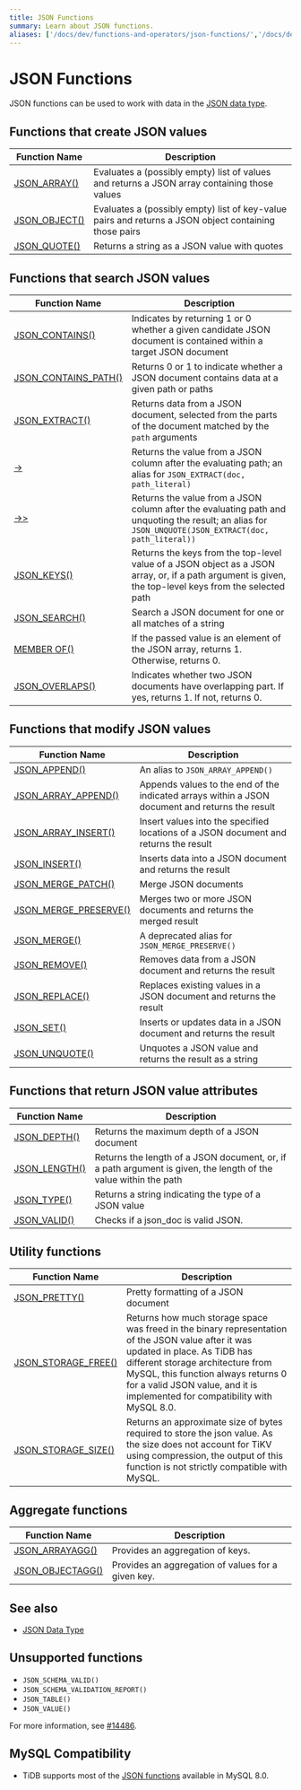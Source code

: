 ```yaml
---
title: JSON Functions
summary: Learn about JSON functions.
aliases: ['/docs/dev/functions-and-operators/json-functions/','/docs/dev/reference/sql/functions-and-operators/json-functions/']
---
```


# JSON Functions

JSON functions can be used to work with data in the [JSON data type](/data-type-json.md).

## Functions that create JSON values

| Function Name                     | Description |
| --------------------------------- | ----------- |
| [JSON_ARRAY()](/functions-and-operators/json-functions/json-functions-create.md#json_array) | Evaluates a (possibly empty) list of values and returns a JSON array containing those values |
| [JSON_OBJECT()](/functions-and-operators/json-functions/json-functions-create.md#json_object) | Evaluates a (possibly empty) list of key-value pairs and returns a JSON object containing those pairs  |
| [JSON_QUOTE()](/functions-and-operators/json-functions/json-functions-create.md#json_quote) | Returns a string as a JSON value with quotes |

## Functions that search JSON values

| Function Name                     | Description |
| --------------------------------- | ----------- |
| [JSON_CONTAINS()](/functions-and-operators/json-functions/json-functions-search.md#json_contains) | Indicates by returning 1 or 0 whether a given candidate JSON document is contained within a target JSON document |
| [JSON_CONTAINS_PATH()](/functions-and-operators/json-functions/json-functions-search.md#json_contains_path) | Returns 0 or 1 to indicate whether a JSON document contains data at a given path or paths |
| [JSON_EXTRACT()](/functions-and-operators/json-functions/json-functions-search.md#json_extract) | Returns data from a JSON document, selected from the parts of the document matched by the `path` arguments |
| [->](/functions-and-operators/json-functions/json-functions-search.md#-)  | Returns the value from a JSON column after the evaluating path; an alias for `JSON_EXTRACT(doc, path_literal)`   |
| [->>](/functions-and-operators/json-functions/json-functions-search.md#--1)  | Returns the value from a JSON column after the evaluating path and unquoting the result; an alias for `JSON_UNQUOTE(JSON_EXTRACT(doc, path_literal))` |
| [JSON_KEYS()](/functions-and-operators/json-functions/json-functions-search.md#json_keys) | Returns the keys from the top-level value of a JSON object as a JSON array, or, if a path argument is given, the top-level keys from the selected path |
| [JSON_SEARCH()](/functions-and-operators/json-functions/json-functions-search.md#json_search) | Search a JSON document for one or all matches of a string |
| [MEMBER OF()](/functions-and-operators/json-functions/json-functions-search.md#member-of) | If the passed value is an element of the JSON array, returns 1. Otherwise, returns 0. |
| [JSON_OVERLAPS()](/functions-and-operators/json-functions/json-functions-search.md#json_overlaps) | Indicates whether two JSON documents have overlapping part. If yes, returns 1. If not, returns 0. |

## Functions that modify JSON values

| Function Name                     | Description |
| --------------------------------- | ----------- |
| [JSON_APPEND()](/functions-and-operators/json-functions/json-functions-modify.md#json_append) | An alias to `JSON_ARRAY_APPEND()` |
| [JSON_ARRAY_APPEND()](/functions-and-operators/json-functions/json-functions-modify.md#json_array_append) | Appends values to the end of the indicated arrays within a JSON document and returns the result |
| [JSON_ARRAY_INSERT()](/functions-and-operators/json-functions/json-functions-modify.md#json_array_insert) | Insert values into the specified locations of a JSON document and returns the result |
| [JSON_INSERT()](/functions-and-operators/json-functions/json-functions-modify.md#json_insert) | Inserts data into a JSON document and returns the result |
| [JSON_MERGE_PATCH()](/functions-and-operators/json-functions/json-functions-modify.md#json_merge_patch)  | Merge JSON documents |
| [JSON_MERGE_PRESERVE()](/functions-and-operators/json-functions/json-functions-modify.md#json_merge_preserve)  | Merges two or more JSON documents and returns the merged result |
| [JSON_MERGE()](/functions-and-operators/json-functions/json-functions-modify.md#json_merge)  | A deprecated alias for `JSON_MERGE_PRESERVE()` |
| [JSON_REMOVE()](/functions-and-operators/json-functions/json-functions-modify.md#json_remove)    | Removes data from a JSON document and returns the result |
| [JSON_REPLACE()](/functions-and-operators/json-functions/json-functions-modify.md#json_replace) | Replaces existing values in a JSON document and returns the result |
| [JSON_SET()](/functions-and-operators/json-functions/json-functions-modify.md#json_set)  | Inserts or updates data in a JSON document and returns the result |
| [JSON_UNQUOTE()](/functions-and-operators/json-functions/json-functions-modify.md#json_unquote) |  Unquotes a JSON value and returns the result as a string |

## Functions that return JSON value attributes

| Function Name                     | Description |
| --------------------------------- | ----------- |
| [JSON_DEPTH()](/functions-and-operators/json-functions/json-functions-return.md#json_depth) | Returns the maximum depth of a JSON document |
| [JSON_LENGTH()](/functions-and-operators/json-functions/json-functions-return.md#json_length) | Returns the length of a JSON document, or, if a path argument is given, the length of the value within the path |
| [JSON_TYPE()](/functions-and-operators/json-functions/json-functions-return.md#json_type) | Returns a string indicating the type of a JSON value |
| [JSON_VALID()](/functions-and-operators/json-functions/json-functions-return.md#json_valid) | Checks if a json\_doc is valid JSON. |

## Utility functions

| Function Name                     | Description |
| --------------------------------- | ----------- |
| [JSON_PRETTY()](/functions-and-operators/json-functions/json-functions-utility.md#json_pretty) | Pretty formatting of a JSON document |
| [JSON_STORAGE_FREE()](/functions-and-operators/json-functions/json-functions-utility.md#json_storage_free) | Returns how much storage space was freed in the binary representation of the JSON value after it was updated in place. As TiDB has different storage architecture from MySQL, this function always returns 0 for a valid JSON value, and it is implemented for compatibility with MySQL 8.0. |
| [JSON_STORAGE_SIZE()](/functions-and-operators/json-functions/json-functions-utility.md#json_storage_size) | Returns an approximate size of bytes required to store the json value. As the size does not account for TiKV using compression, the output of this function is not strictly compatible with MySQL. |

## Aggregate functions

| Function Name                     | Description |
| --------------------------------- | ----------- |
| [JSON_ARRAYAGG()](/functions-and-operators/json-functions/json-functions-aggregate.md#json_arrayagg) | Provides an aggregation of keys. |
| [JSON_OBJECTAGG()](/functions-and-operators/json-functions/json-functions-aggregate.md#json_objectagg) | Provides an aggregation of values for a given key. |

## See also

* [JSON Data Type](/data-type-json.md)

## Unsupported functions

- `JSON_SCHEMA_VALID()`
- `JSON_SCHEMA_VALIDATION_REPORT()`
- `JSON_TABLE()`
- `JSON_VALUE()`

For more information, see [#14486](https://github.com/pingcap/tidb/issues/14486).

## MySQL Compatibility

- TiDB supports most of the [JSON functions](https://dev.mysql.com/doc/refman/8.0/en/json-functions.html) available in MySQL 8.0.